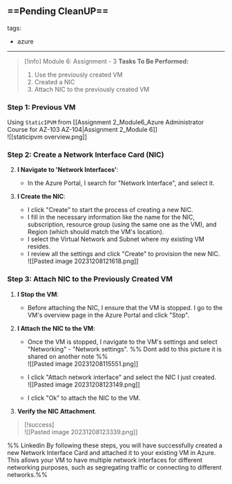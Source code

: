 ==Pending CleanUP==
---
tags:
  - azure
---
> [!info] Module 6: Assignment - 3
>  **Tasks To Be Performed:** 
> 1. Use the previously created VM 
> 2. Created a NIC 
> 3. Attach NIC to the previously created VM


### Step 1: Previous VM
Using `StaticIPVM` from [[Assignment 2_Module6_Azure Administrator Course for AZ-103 AZ-104|Assignment 2_Module 6]]
<br>![[staticipvm overview.png]]

### Step 2: Create a Network Interface Card (NIC)

2. **I Navigate to 'Network Interfaces'**:
    
    - In the Azure Portal, I search for "Network Interface", and select it.
3. **I Create the NIC**:
    
    - I click "Create" to start the process of creating a new NIC.
    - I fill in the necessary information like the name for the NIC, subscription, resource group (using the same one as the VM), and Region (which should match the VM's location).
    - I select the Virtual Network and Subnet where my existing VM resides.
    - I review all the settings and click "Create" to provision the new NIC.
      <br>![[Pasted image 20231208121618.png]]

### Step 3: Attach NIC to the Previously Created VM

1. **I Stop the VM**:
    
    - Before attaching the NIC, I ensure that the VM is stopped. I go to the VM's overview page in the Azure Portal and click "Stop".
2. **I Attach the NIC to the VM**:
    
    - Once the VM is stopped, I navigate to the VM's settings and select "Networking" - "Network settings".
      %%
      Dont add to this picture it is shared on another note
      %%
      <br>![[Pasted image 20231208115551.png]]
    - I click "Attach network interface" and select the NIC I just created.
      <br>![[Pasted image 20231208123149.png]]
      
    - I click "Ok" to attach the NIC to the VM.
3. **Verify the NIC Attachment**.

> [!success]
>    <br>![[Pasted image 20231208123339.png]]



%%
Linkedin
By following these steps, you will have successfully created a new Network Interface Card and attached it to your existing VM in Azure. This allows your VM to have multiple network interfaces for different networking purposes, such as segregating traffic or connecting to different networks.%%